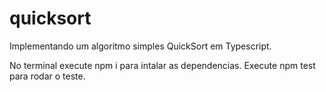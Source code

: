 # quicksort
Implementando um algoritmo simples QuickSort em Typescript.

No terminal execute npm i para intalar as dependencias.
Execute npm test para rodar o teste.